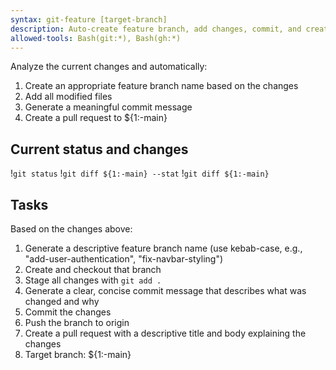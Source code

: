 ```yaml
---
syntax: git-feature [target-branch]
description: Auto-create feature branch, add changes, commit, and create PR
allowed-tools: Bash(git:*), Bash(gh:*)
---
```


Analyze the current changes and automatically:
1. Create an appropriate feature branch name based on the changes
2. Add all modified files
3. Generate a meaningful commit message
4. Create a pull request to ${1:-main}

## Current status and changes
!`git status`
!`git diff ${1:-main} --stat`
!`git diff ${1:-main}`

## Tasks
Based on the changes above:
1. Generate a descriptive feature branch name (use kebab-case, e.g., "add-user-authentication", "fix-navbar-styling")
2. Create and checkout that branch
3. Stage all changes with `git add .`
4. Generate a clear, concise commit message that describes what was changed and why
5. Commit the changes
6. Push the branch to origin
7. Create a pull request with a descriptive title and body explaining the changes
8. Target branch: ${1:-main}